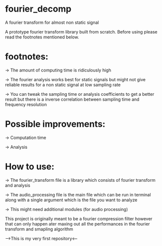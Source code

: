 # fourier_decomp
A fourier transform for almost non static signal


A prototype fourier transform library built from scratch. Before using please read the footnotes mentioned below.

# footnotes:
-> The amount of computing time is ridiculously high

-> The fourier analysis works best for static signals but might not give reliable results for a non static signal at low sampling rate

-> You can tweak the sampling time or analysis coefficients to get a better result but there is a inverse correlation between sampling time and frequency resolution



# Possible improvements:
-> Computation time

-> Analysis




# How to use:
-> The fourier_transform file is a library which consists of fourier transform and analysis

-> The audio_processing file is the main file which can be run in terminal along with a single argument which is the file you want to analyze

-> This might need additional modules (for audio processing)

This project is originally meant to be a fourier compression filter however that can only happen ater maxing out all the performances in the fourier transform and smapling algorithm

-->This is my very first repository<--
